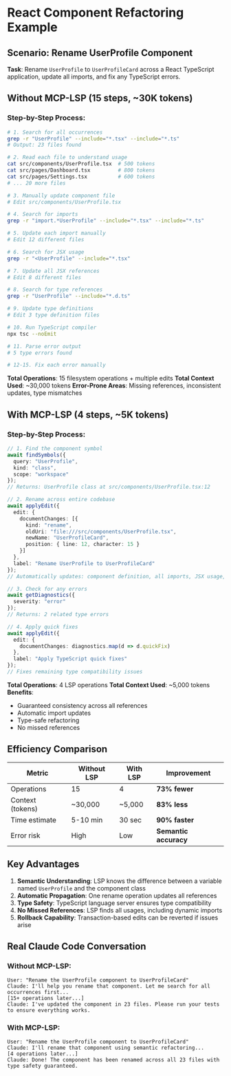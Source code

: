 # React Component Refactoring Example

## Scenario: Rename UserProfile Component

**Task**: Rename `UserProfile` to `UserProfileCard` across a React TypeScript application, update all imports, and fix any TypeScript errors.

## Without MCP-LSP (15 steps, ~30K tokens)

### Step-by-Step Process:
```bash
# 1. Search for all occurrences
grep -r "UserProfile" --include="*.tsx" --include="*.ts"
# Output: 23 files found

# 2. Read each file to understand usage
cat src/components/UserProfile.tsx  # 500 tokens
cat src/pages/Dashboard.tsx         # 800 tokens
cat src/pages/Settings.tsx          # 600 tokens
# ... 20 more files

# 3. Manually update component file
# Edit src/components/UserProfile.tsx

# 4. Search for imports
grep -r "import.*UserProfile" --include="*.tsx" --include="*.ts"

# 5. Update each import manually
# Edit 12 different files

# 6. Search for JSX usage
grep -r "<UserProfile" --include="*.tsx"

# 7. Update all JSX references
# Edit 8 different files

# 8. Search for type references
grep -r "UserProfile" --include="*.d.ts"

# 9. Update type definitions
# Edit 3 type definition files

# 10. Run TypeScript compiler
npx tsc --noEmit

# 11. Parse error output
# 5 type errors found

# 12-15. Fix each error manually
```

**Total Operations**: 15 filesystem operations + multiple edits
**Total Context Used**: ~30,000 tokens
**Error-Prone Areas**: Missing references, inconsistent updates, type mismatches

## With MCP-LSP (4 steps, ~5K tokens)

### Step-by-Step Process:
```typescript
// 1. Find the component symbol
await findSymbols({ 
  query: "UserProfile", 
  kind: "class",
  scope: "workspace"
});
// Returns: UserProfile class at src/components/UserProfile.tsx:12

// 2. Rename across entire codebase
await applyEdit({
  edit: {
    documentChanges: [{
      kind: "rename",
      oldUri: "file:///src/components/UserProfile.tsx",
      newName: "UserProfileCard",
      position: { line: 12, character: 15 }
    }]
  },
  label: "Rename UserProfile to UserProfileCard"
});
// Automatically updates: component definition, all imports, JSX usage, type references

// 3. Check for any errors
await getDiagnostics({ 
  severity: "error" 
});
// Returns: 2 related type errors

// 4. Apply quick fixes
await applyEdit({
  edit: {
    documentChanges: diagnostics.map(d => d.quickFix)
  },
  label: "Apply TypeScript quick fixes"
});
// Fixes remaining type compatibility issues
```

**Total Operations**: 4 LSP operations
**Total Context Used**: ~5,000 tokens
**Benefits**: 
- Guaranteed consistency across all references
- Automatic import updates
- Type-safe refactoring
- No missed references

## Efficiency Comparison

| Metric | Without LSP | With LSP | Improvement |
|--------|------------|----------|-------------|
| Operations | 15 | 4 | **73% fewer** |
| Context (tokens) | ~30,000 | ~5,000 | **83% less** |
| Time estimate | 5-10 min | 30 sec | **90% faster** |
| Error risk | High | Low | **Semantic accuracy** |

## Key Advantages

1. **Semantic Understanding**: LSP knows the difference between a variable named `UserProfile` and the component class
2. **Automatic Propagation**: One rename operation updates all references
3. **Type Safety**: TypeScript language server ensures type compatibility
4. **No Missed References**: LSP finds all usages, including dynamic imports
5. **Rollback Capability**: Transaction-based edits can be reverted if issues arise

## Real Claude Code Conversation

### Without MCP-LSP:
```
User: "Rename the UserProfile component to UserProfileCard"
Claude: I'll help you rename that component. Let me search for all occurrences first...
[15+ operations later...]
Claude: I've updated the component in 23 files. Please run your tests to ensure everything works.
```

### With MCP-LSP:
```
User: "Rename the UserProfile component to UserProfileCard"
Claude: I'll rename that component using semantic refactoring...
[4 operations later...]
Claude: Done! The component has been renamed across all 23 files with type safety guaranteed.
```